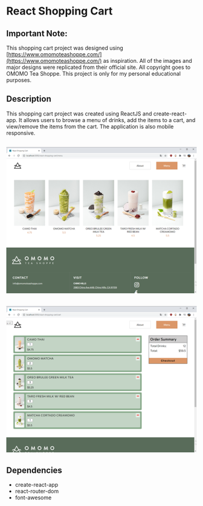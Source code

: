 # React Shopping Cart

## Important Note:

This shopping cart project was designed using [https://www.omomoteashoppe.com/](https://www.omomoteashoppe.com/) as inspiration. All of the images and major designs were replicated from their official site. All copyright goes to OMOMO Tea Shoppe. This project is only for my personal educational purposes.

## Description

This shopping cart project was created using ReactJS and create-react-app. It allows users to browse a menu of drinks, add the items to a cart, and view/remove the items from the cart. The application is also mobile responsive.

## ![screenshot of the menu](./src/images/ss_menu.png)

## ![screenshot of the cart](./src/images/ss_cart.png)

## Dependencies

- create-react-app
- react-router-dom
- font-awesome
